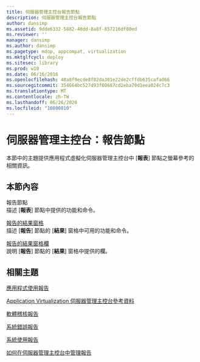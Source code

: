 ```yaml
---
title: 伺服器管理主控台報告節點
description: 伺服器管理主控台報告節點
author: dansimp
ms.assetid: 9dde6332-5882-40dd-8a8f-857216df80ed
ms.reviewer: ''
manager: dansimp
ms.author: dansimp
ms.pagetype: mdop, appcompat, virtualization
ms.mktglfcycl: deploy
ms.sitesec: library
ms.prod: w10
ms.date: 06/16/2016
ms.openlocfilehash: 48a8f9ecde8f82da301e22de2cffdb635cafad66
ms.sourcegitcommit: 354664bc527d93f80687cd2eba70d1eea024c7c3
ms.translationtype: MT
ms.contentlocale: zh-TW
ms.lasthandoff: 06/26/2020
ms.locfileid: "10800810"
---
```

# 伺服器管理主控台：報告節點


本節中的主題提供應用程式虛擬化伺服器管理主控台中 [**報表**] 節點之螢幕參考的相關資訊。

## 本節內容


<a href="" id="reports-node"></a>報告節點  
描述 [**報表**] 節點中提供的功能和命令。

<a href="" id="reports-results-pane"></a>[報告的結果窗格](reports-results-pane.md)  
描述 [**報告**] 節點的 [**結果**] 窗格中可用的功能和命令。

<a href="" id="reports-results-pane-columns"></a>[報告的結果窗格欄](reports-results-pane-columns.md)  
說明 [**報告**] 節點的 [**結果**] 窗格中提供的欄。

## 相關主題


[應用程式使用報告](application-utilization-reportserver.md)

[Application Virtualization 伺服器管理主控台參考資料](application-virtualization-server-management-console-reference.md)

[軟體稽核報告](software-audit-reportserver.md)

[系統錯誤報告](system-error-reportserver.md)

[系統使用報告](system-utilization-reportserver.md)

[如何在伺服器管理主控台中管理報告](how-to-manage-reports-in-the-server-management-console.md)

 

 





